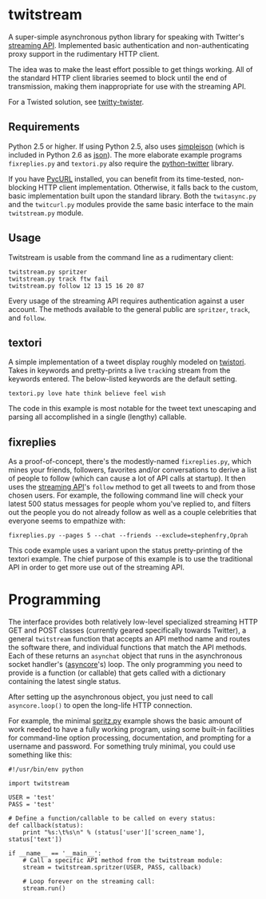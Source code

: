 # twitstream #

A super-simple asynchronous python library for speaking with Twitter's
[streaming API][]. Implemented basic authentication and non-authenticating
proxy support in the rudimentary HTTP client.

The idea was to make the least effort possible to get things working. All of
the standard HTTP client libraries seemed to block until the end of
transmission, making them inappropriate for use with the streaming API.

For a Twisted solution, see [twitty-twister][].

[streaming API]: http://apiwiki.twitter.com/Streaming-API-Documentation
[twitty-twister]: http://github.com/dustin/twitty-twister/blob/master/example/feed.py

## Requirements ##

Python 2.5 or higher. If using Python 2.5, also uses [simplejson][] (which is
included in Python 2.6 as [json][]). The more elaborate example programs
`fixreplies.py` and `textori.py` also require the [python-twitter][] library.

If you have [PycURL][] installed, you can benefit from its time-tested,
non-blocking HTTP client implementation. Otherwise, it falls back to the
custom, basic implementation built upon the standard library. Both the
`twitasync.py` and the `twitcurl.py` modules provide the same basic interface
to the main `twitstream.py` module.

[simplejson]: http://pypi.python.org/pypi/simplejson/
[json]: http://docs.python.org/library/json.html
[python-twitter]: http://code.google.com/p/python-twitter/
[PycURL]: http://pycurl.sourceforge.net/

## Usage ##

Twitstream is usable from the command line as a rudimentary client:

    twitstream.py spritzer
    twitstream.py track ftw fail
    twitstream.py follow 12 13 15 16 20 87

Every usage of the streaming API requires authentication against a user
account. The methods available to the general public are `spritzer`, `track`,
and `follow`.

## textori ##

A simple implementation of a tweet display roughly modeled on [twistori][].
Takes in keywords and pretty-prints a live `track`ing stream from the keywords 
entered. The below-listed keywords are the default setting.

    textori.py love hate think believe feel wish

The code in this example is most notable for the tweet text unescaping and
parsing all accomplished in a single (lengthy) callable.

[twistori]: http://twistori.com/

## fixreplies ##

As a proof-of-concept, there's the modestly-named `fixreplies.py`, which mines
your friends, followers, favorites and/or conversations to derive a list of
people to follow (which can cause a lot of API calls at startup). It then uses
the [streaming API][]'s `follow` method to get all tweets to and from those
chosen users. For example, the following command line will check your latest
500 status messages for people whom you've replied to, and filters out the
people you do not already follow as well as a couple celebrities that everyone
seems to empathize with:

    fixreplies.py --pages 5 --chat --friends --exclude=stephenfry,Oprah

This code example uses a variant upon the status pretty-printing of the
textori example. The chief purpose of this example is to use the traditional
API in order to get more use out of the streaming API.

# Programming #

The interface provides both relatively low-level specialized streaming HTTP
GET and POST classes (currently geared specifically towards Twitter), a
general `twitstream` function that accepts an API method name and routes the
software there, and individual functions that match the API methods. Each of
these returns an `asynchat` object that runs in the asynchronous socket
handler's ([asyncore][]'s) loop. The only programming you need to provide is a
function (or callable) that gets called with a dictionary containing the
latest single status.

[asyncore]: http://docs.python.org/library/asyncore.html

After setting up the asynchronous object, you just need to call
`asyncore.loop()` to open the long-life HTTP connection.

For example, the minimal
[spritz.py](http://github.com/atl/twitstream/blob/master/spritz.py) example
shows the basic amount of work needed to have a fully working program, using
some built-in facilities for command-line option processing, documentation,
and prompting for a username and password. For something truly minimal, you
could use something like this:

    #!/usr/bin/env python
    
    import twitstream
    
    USER = 'test'
    PASS = 'test'
    
    # Define a function/callable to be called on every status:
    def callback(status):
        print "%s:\t%s\n" % (status['user']['screen_name'], status['text'])
    
    if __name__ == '__main__':
        # Call a specific API method from the twitstream module: 
        stream = twitstream.spritzer(USER, PASS, callback)
        
        # Loop forever on the streaming call:
        stream.run()
